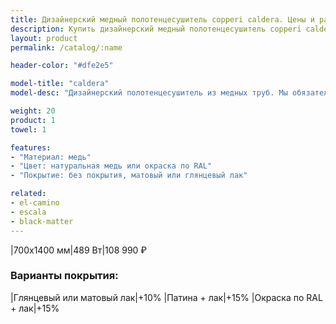 ```yaml
---
title: Дизайнерский медный полотенцесушитель copperi caldera. Цены и размеры.
description: Купить дизайнерский медный полотенцесушитель copperi caldera в Москве по цене производителя.
layout: product
permalink: /catalog/:name

header-color: "#dfe2e5"

model-title: "caldera"
model-desc: "Дизайнерский полотенцесушитель из медных труб. Мы обязательно когда-нибудь придумаем крутое описание для этой модели, но сейчас совсем не до того. Посмотрите пока на картинки, всё и так понятно. А если не понятно, позвоните нам и мы всё расскажем. Или напишите, если не любите звонить."

weight: 20
product: 1
towel: 1

features:
- "Материал: медь"
- "Цвет: натуральная медь или окраска по RAL"
- "Покрытие: без покрытия, матовый или глянцевый лак"

related:
- el-camino
- escala
- black-matter
---
```

|700x1400 мм|489 Вт|108 990 ₽

### Варианты покрытия:

|Глянцевый или матовый лак|+10%
|Патина + лак|+15%
|Окраска по RAL + лак|+15%
